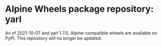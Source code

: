 # Alpine Wheels package repository: yarl

As of 2021-10-07 and yarl 1.7.0, Alpine-compatible wheels are available on PyPI. This repository will no longer be updated.
